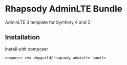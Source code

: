 # Rhapsody AdminLTE Bundle

AdminLTE 3 template for Symfony 4 and 5

## Installation

Install with composer

    composer req phpguild/rhapsody-adminlte-bundle
